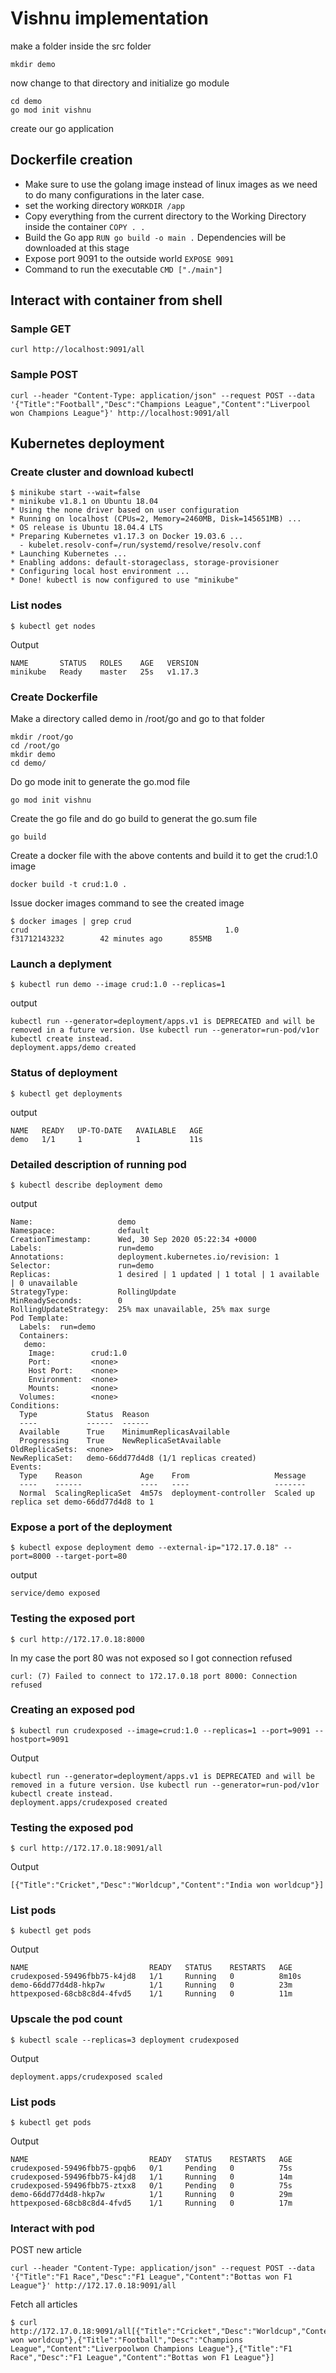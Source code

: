 # Vishnu implementation

make a folder inside the src folder

```shell
mkdir demo
```

now change to that directory and initialize go module

```shell
cd demo
go mod init vishnu
```

create our go application

## Dockerfile creation

- Make sure to use the golang image instead of linux images as we need to do many configurations in the later case.
- set the working directory `WORKDIR /app`
- Copy everything from the current directory to the Working Directory inside the container `COPY . .`
- Build the Go app `RUN go build -o main .` Dependencies will be downloaded at this stage
- Expose port 9091 to the outside world `EXPOSE 9091`
- Command to run the executable `CMD ["./main"]`

## Interact with container from shell

### Sample GET

```shell
curl http://localhost:9091/all
```
### Sample POST

```shell
curl --header "Content-Type: application/json" --request POST --data '{"Title":"Football","Desc":"Champions League","Content":"Liverpool won Champions League"}' http://localhost:9091/all
```

## Kubernetes deployment

### Create cluster and download kubectl

```
$ minikube start --wait=false
* minikube v1.8.1 on Ubuntu 18.04
* Using the none driver based on user configuration
* Running on localhost (CPUs=2, Memory=2460MB, Disk=145651MB) ...
* OS release is Ubuntu 18.04.4 LTS
* Preparing Kubernetes v1.17.3 on Docker 19.03.6 ...
  - kubelet.resolv-conf=/run/systemd/resolve/resolv.conf
* Launching Kubernetes ...
* Enabling addons: default-storageclass, storage-provisioner
* Configuring local host environment ...
* Done! kubectl is now configured to use "minikube"
```

### List nodes

```
$ kubectl get nodes
```

Output
```
NAME       STATUS   ROLES    AGE   VERSION
minikube   Ready    master   25s   v1.17.3
```

### Create Dockerfile

Make a directory called demo in /root/go and go to that folder
```
mkdir /root/go
cd /root/go
mkdir demo
cd demo/
```
Do go mode init to generate the go.mod file
```
go mod init vishnu
```

Create the go file and do go build to generat the go.sum file 
```
go build
```

Create a docker file with the above contents and build it to get the crud:1.0 image

```
docker build -t crud:1.0 .
```

Issue docker images command to see the created image

```
$ docker images | grep crud
crud                                            1.0                 f31712143232        42 minutes ago      855MB
```

### Launch a deplyment

```shell
$ kubectl run demo --image crud:1.0 --replicas=1
```
output

```
kubectl run --generator=deployment/apps.v1 is DEPRECATED and will be removed in a future version. Use kubectl run --generator=run-pod/v1or kubectl create instead.
deployment.apps/demo created
```

### Status of deployment

```shell
$ kubectl get deployments
```

output

```
NAME   READY   UP-TO-DATE   AVAILABLE   AGE
demo   1/1     1            1           11s
```

### Detailed description of running pod

```shell
$ kubectl describe deployment demo
```

output

```
Name:                   demo
Namespace:              default
CreationTimestamp:      Wed, 30 Sep 2020 05:22:34 +0000
Labels:                 run=demo
Annotations:            deployment.kubernetes.io/revision: 1
Selector:               run=demo
Replicas:               1 desired | 1 updated | 1 total | 1 available | 0 unavailable
StrategyType:           RollingUpdate
MinReadySeconds:        0
RollingUpdateStrategy:  25% max unavailable, 25% max surge
Pod Template:
  Labels:  run=demo
  Containers:
   demo:
    Image:        crud:1.0
    Port:         <none>
    Host Port:    <none>
    Environment:  <none>
    Mounts:       <none>
  Volumes:        <none>
Conditions:
  Type           Status  Reason
  ----           ------  ------
  Available      True    MinimumReplicasAvailable
  Progressing    True    NewReplicaSetAvailable
OldReplicaSets:  <none>
NewReplicaSet:   demo-66dd77d4d8 (1/1 replicas created)
Events:
  Type    Reason             Age    From                   Message
  ----    ------             ----   ----                   -------
  Normal  ScalingReplicaSet  4m57s  deployment-controller  Scaled up replica set demo-66dd77d4d8 to 1
```

### Expose a port of the deployment

```shell
$ kubectl expose deployment demo --external-ip="172.17.0.18" --port=8000 --target-port=80
```

output
```
service/demo exposed
```

### Testing the exposed port

```shell
$ curl http://172.17.0.18:8000
```
In my case the port 80 was not exposed so I got connection refused

```
curl: (7) Failed to connect to 172.17.0.18 port 8000: Connection refused
```

### Creating an exposed pod

 ```
 $ kubectl run crudexposed --image=crud:1.0 --replicas=1 --port=9091 --hostport=9091
 ```
 
 Output
 ```
kubectl run --generator=deployment/apps.v1 is DEPRECATED and will be removed in a future version. Use kubectl run --generator=run-pod/v1or kubectl create instead.
deployment.apps/crudexposed created
```

### Testing the exposed pod

```
$ curl http://172.17.0.18:9091/all
```

Output

```
[{"Title":"Cricket","Desc":"Worldcup","Content":"India won worldcup"}]
```

### List pods

```
$ kubectl get pods
```

Output
```
NAME                           READY   STATUS    RESTARTS   AGE
crudexposed-59496fbb75-k4jd8   1/1     Running   0          8m10s
demo-66dd77d4d8-hkp7w          1/1     Running   0          23m
httpexposed-68cb8c8d4-4fvd5    1/1     Running   0          11m
```

### Upscale the pod count

```
$ kubectl scale --replicas=3 deployment crudexposed
```

Output
```
deployment.apps/crudexposed scaled
```
### List pods

```
$ kubectl get pods
```
Output
```
NAME                           READY   STATUS    RESTARTS   AGE
crudexposed-59496fbb75-gpqb6   0/1     Pending   0          75s
crudexposed-59496fbb75-k4jd8   1/1     Running   0          14m
crudexposed-59496fbb75-ztxx8   0/1     Pending   0          75s
demo-66dd77d4d8-hkp7w          1/1     Running   0          29m
httpexposed-68cb8c8d4-4fvd5    1/1     Running   0          17m
```

### Interact with pod

POST new article

```
curl --header "Content-Type: application/json" --request POST --data '{"Title":"F1 Race","Desc":"F1 League","Content":"Bottas won F1 League"}' http://172.17.0.18:9091/all
```
Fetch all articles

```
$ curl http://172.17.0.18:9091/all[{"Title":"Cricket","Desc":"Worldcup","Content":"India won worldcup"},{"Title":"Football","Desc":"Champions League","Content":"Liverpoolwon Champions League"},{"Title":"F1 Race","Desc":"F1 League","Content":"Bottas won F1 League"}]
```
